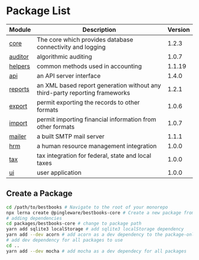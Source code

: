# Package List
| Module | Description                                                                   | Version |
|--------|------------------------------------------------------------------------------ | ------- |
| [core](bestbooks-core)   | The core which provides database connectivity and logging |  1.2.3  |
| [auditor](bestbooks-auditor)  | algorithmic auditing |  1.0.7  |
| [helpers](bestbooks-helpers) | common methods used in accounting |  1.1.19 |
| [api](bestbooks-api) | an API server interface |  1.4.0  |
| [reports](bestbooks-reports) | an XML based report generation without any third-party reporting frameworks |  1.2.1  |
| [export](bestbooks-export) | permit exporting the records to other formats |  1.0.6  |
| [import](bestbooks-import)  | permit importing financial information from other formats |  1.0.7  |
| [mailer](bestbooks-mailer)  | a built SMTP mail server |  1.1.1  |
| [hrm](bestbooks-hrm)     | a human resource management integration |  1.0.0  |
| [tax](bestbooks-tax)     | tax integration for federal, state and local taxes |  1.0.0  |
| [ui](bestbooks-ui)      | user application | 1.0.0 |

## Create a Package
```sh
cd /path/to/bestbooks # Navigate to the root of your monorepo
npx lerna create @pingleware/bestbooks-core # Create a new package from the root
# adding dependencies
cd packages/bestbooks-core # change to package path
yarn add sqlite3 localStorage # add sqlite3 localStorage dependency
yarn add --dev acorn # add acorn as a dev dependency to the package-only
# add dev dependency for all packages to use
cd ..
yarn add --dev mocha # add mocha as a dev dependecy for all packages
```
